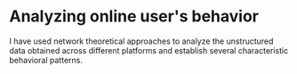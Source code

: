 # Analyzing online user's behavior
I have used network theoretical approaches to analyze the unstructured data obtained across different platforms and establish 
several characteristic behavioral patterns.


